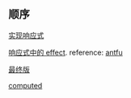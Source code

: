 ## 顺序

[实现响应式](响应式_01)

[响应式中的 effect](响应式_02). reference: [antfu](https://antfu.me/posts/binfe-2020-zh)

[最终版](响应式_03)

[computed](computed)
